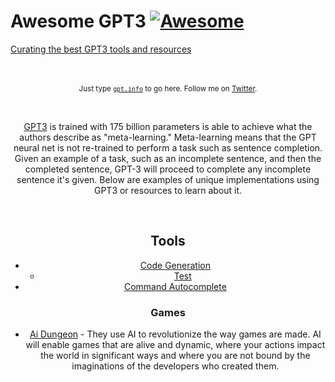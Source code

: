 # Awesome GPT3 	<a href="https://awesome.re"><img src="https://awesome.re/badge-flat2.svg" alt="Awesome"> 
<div>Curating the best GPT3 tools and resources<div align="center"><div/>
	<br>
	<br>
	</a>
	<p>
		<sub>Just type <a href="gpt3.info"><code>gpt.info</code></a> to go here. Follow me on <a href="https://twitter.com/AvadyMikhail">Twitter</a>.</sub>
	</p>
	<br>
	<p>
		<a href="https://github.com/openai/gpt-3">GPT3</a> is trained with 175 billion parameters is able to achieve what the authors describe as "meta-learning." Meta-learning means that the GPT neural net is not re-trained to perform a task such as sentence completion. Given an example of a task, such as an incomplete sentence, and then the completed sentence, GPT-3 will proceed to complete any incomplete sentence it's given.  Below are examples of unique implementations using GPT3 or resources to learn about it.
	</p>
	<br>
</div>

## Tools

- [Code Generation](#debuild)
	- [Test](#test)
- [Command Autocomplete](#cmd.xyz)

### Games

- [Ai Dungeon](https://play.aidungeon.io/) - They use AI to revolutionize the way games are made. AI will enable games that are alive and dynamic, where your actions impact the world in significant ways and where you are not bound by the imaginations of the developers who created them.
